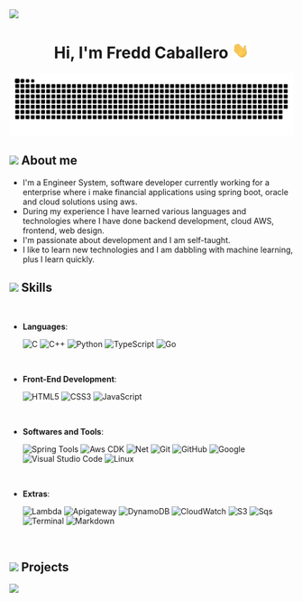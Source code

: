 <img src="https://user-images.githubusercontent.com/73097560/115834477-dbab4500-a447-11eb-908a-139a6edaec5c.gif">
<h1 align="center">Hi, I'm <a>Fredd Caballero</a> <img src="https://raw.githubusercontent.com/ABSphreak/ABSphreak/master/gifs/Hi.gif" width="30px"></h1>
<!--- snake -->
<div align="center">
  <img  src="https://github.com/1999AZZAR/1999AZZAR/blob/readme/resources/img/grid-snake.svg"
       alt="snake" /></a>
</div>

## <img src="https://media.giphy.com/media/WUlplcMpOCEmTGBtBW/giphy.gif" width="25"><b> About me</b>
- I'm a Engineer System, software developer currently working for a enterprise where i make financial applications using spring boot, oracle and cloud solutions using aws.
- During my experience I have learned various languages and technologies where I have done backend development, cloud AWS, frontend, web design.
- I'm passionate about development and I am self-taught.
- I like to learn new technologies and I am dabbling with machine learning, plus I learn quickly.
      

## <img src="https://media2.giphy.com/media/QssGEmpkyEOhBCb7e1/giphy.gif?cid=ecf05e47a0n3gi1bfqntqmob8g9aid1oyj2wr3ds3mg700bl&rid=giphy.gif" width ="25"><b> Skills</b>

<br>

<p align="center">

- **Languages**:

    ![C](https://img.shields.io/badge/C%20-%232370ED.svg?style=for-the-badge&logo=c&logoColor=white)
    ![C++](https://img.shields.io/badge/C++%20-%2300599C.svg?style=for-the-badge&logo=c%2B%2B&logoColor=white)
    ![Python](https://img.shields.io/badge/Python%20-%2314354C.svg?style=for-the-badge&logo=python&logoColor=white)
    ![TypeScript](https://img.shields.io/badge/typescript%20-3178C6.svg?style=for-the-badge&logo=typescript&logoColor=white)
    ![Go](https://img.shields.io/badge/go%20-3178C6.svg?style=for-the-badge&logo=Go&logoColor=white&labelColor=00ADD8&color=00ADD8)

<br>   
    
- **Front-End Development**:

   ![HTML5](https://img.shields.io/badge/HTML5%20-%23E34F26.svg?style=for-the-badge&logo=html5&logoColor=white)
   ![CSS3](https://img.shields.io/badge/CSS%20-%231572B6.svg?style=for-the-badge&logo=css3&logoColor=white)
   ![JavaScript](https://img.shields.io/badge/JavaScript%20-%23F7DF1E.svg?style=for-the-badge&logo=javascript&logoColor=black)

<br>

- **Softwares and Tools**:

    ![Spring Tools](https://img.shields.io/badge/spring%20tools%20-%2314354C.svg?style=for-the-badge&logo=spring&logoColor=white)
    ![Aws CDK](https://img.shields.io/badge/aws%20cdk%20-%23E34F26.svg?style=for-the-badge&logo=amazonaws&logoColor=white)
    ![Net](https://img.shields.io/badge/.net%20-Q2BD4svg?style=for-the-badge&logo=.net&logoColor=white&labelColor=512BD4&color=512BD4)
    ![Git](https://img.shields.io/badge/git-%23F05033.svg?style=for-the-badge&logo=git&logoColor=white)
    ![GitHub](https://img.shields.io/badge/github-%23121011.svg?style=for-the-badge&logo=github&logoColor=white)
    ![Google](https://img.shields.io/badge/google-%234285F4.svg?style=for-the-badge&logo=google&logoColor=white)
    ![Visual Studio Code](https://img.shields.io/badge/Visual%20Studio%20Code-0078d7.svg?style=for-the-badge&logo=visual-studio-code&logoColor=white)
    ![Linux](https://img.shields.io/badge/Linux-E95420?style=for-the-badge&logo=linux&logoColor=white) 

<br>

- **Extras**:
  
    ![Lambda](https://img.shields.io/badge/lambda-FF9900?style=for-the-badge&logo=awslambda&logoColor=white)
    ![Apigateway](https://img.shields.io/badge/api%20gateway-FF4F8B?style=for-the-badge&logo=amazonapigateway&logoColor=white)
    ![DynamoDB](https://img.shields.io/badge/dynamo%20DB-4053D6?style=for-the-badge&logo=amazondynamodb&logoColor=white)
    ![CloudWatch](https://img.shields.io/badge/aws%20cloudwatch-FF4F8B?style=for-the-badge&logo=amazoncloudwatch&logoColor=white)
    ![S3](https://img.shields.io/badge/aws%20s3-569A31?style=for-the-badge&logo=amazons3&logoColor=white)
    ![Sqs](https://img.shields.io/badge/aws%20sqs-FF4F8B?style=for-the-badge&logo=amazonsqs&logoColor=white)
    ![Terminal](https://img.shields.io/badge/Terminal-%23054020?style=for-the-badge&logo=gnu-bash&logoColor=white)
    ![Markdown](https://img.shields.io/badge/markdown-white?style=for-the-badge&logo=markdown&logoColor=black)   


</p>
<br>

## <img width="25" src="https://media.giphy.com/media/TEnXkcsHrP4YedChhA/giphy.gif"> <b>Projects</b>
<img src="https://media.giphy.com/media/WUlplcMpOCEmTGBtBW/giphy.gif" width="100">


<!--
- **Cloud Hosting**:
<img width="25" src="https://media.giphy.com/media/TEnXkcsHrP4YedChhA/giphy.gif">
    ![Github Pages](https://img.shields.io/badge/GitHub%20Pages-%23327FC7.svg?style=for-the-badge&logo=github&logoColor=white)
    
<br>
-->
<!--
**dev-fredd/dev-fredd** is a ✨ _special_ ✨ repository because its `README.md` (this file) appears on your GitHub profile.

Here are some ideas to get you started:

- 🔭 I’m currently working on ...
- 🌱 I’m currently learning ...
- 👯 I’m looking to collaborate on ...
- 🤔 I’m looking for help with ...
- 💬 Ask me about ...
- 📫 How to reach me: ...
- 😄 Pronouns: ...
- ⚡ Fun fact: ...
-->
